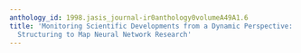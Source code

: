 ```yaml
---
anthology_id: 1998.jasis_journal-ir0anthology0volumeA49A1.6
title: 'Monitoring Scientific Developments from a Dynamic Perspective: Self-Organized
  Structuring to Map Neural Network Research'
---
```

